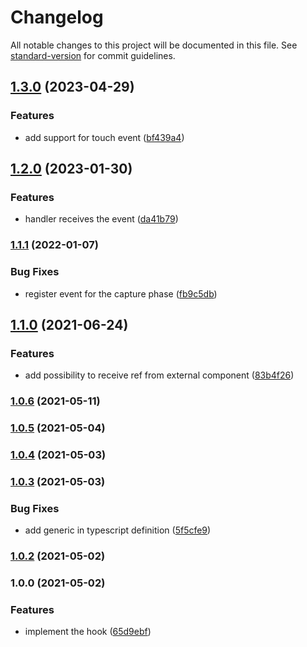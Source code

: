 # Changelog

All notable changes to this project will be documented in this file. See [standard-version](https://github.com/conventional-changelog/standard-version) for commit guidelines.

## [1.3.0](https://github.com/brunoscopelliti/use-click-out/compare/v1.2.0...v1.3.0) (2023-04-29)


### Features

* add support for touch event ([bf439a4](https://github.com/brunoscopelliti/use-click-out/commits/bf439a4ff39f3a0ad1b3c9ee910f2bc255e299c8))

## [1.2.0](https://github.com/brunoscopelliti/use-click-out/compare/v1.1.1...v1.2.0) (2023-01-30)


### Features

* handler receives the event ([da41b79](https://github.com/brunoscopelliti/use-click-out/commits/da41b79764777c624476d8da6e0bf6f8bb4ff8f4))

### [1.1.1](https://github.com/brunoscopelliti/use-click-out/compare/v1.1.0...v1.1.1) (2022-01-07)


### Bug Fixes

* register event for the capture phase ([fb9c5db](https://github.com/brunoscopelliti/use-click-out/commits/fb9c5db783976fbf876e0b900abe5098b765abc4))

## [1.1.0](https://github.com/brunoscopelliti/use-click-out/compare/v1.0.6...v1.1.0) (2021-06-24)


### Features

* add possibility to receive ref from external component ([83b4f26](https://github.com/brunoscopelliti/use-click-out/commits/83b4f265678d8ab0446dbf9a1753601302070687))

### [1.0.6](https://github.com/brunoscopelliti/use-click-out/compare/v1.0.5...v1.0.6) (2021-05-11)

### [1.0.5](https://github.com/brunoscopelliti/use-click-out/compare/v1.0.4...v1.0.5) (2021-05-04)

### [1.0.4](https://github.com/brunoscopelliti/use-click-out/compare/v1.0.3...v1.0.4) (2021-05-03)

### [1.0.3](https://github.com/brunoscopelliti/use-click-out/compare/v1.0.2...v1.0.3) (2021-05-03)


### Bug Fixes

* add generic in typescript definition ([5f5cfe9](https://github.com/brunoscopelliti/use-click-out/commits/5f5cfe995e080f82f4fdad1fc72955bf7eccf352))

### [1.0.2](https://github.com/brunoscopelliti/use-click-out/compare/v1.0.0...v1.0.2) (2021-05-02)

### 1.0.0 (2021-05-02)


### Features

* implement the hook ([65d9ebf](https://github.com/brunoscopelliti/use-click-out/commits/65d9ebfde41325ac4990e2b27c519f016d8f183e))
